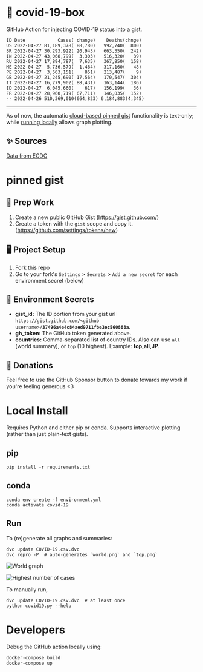 # 🏥 covid-19-box

GitHub Action for injecting COVID-19 status into a gist.

```
ID Date            Cases( change)    Deaths(chnge)
US 2022-04-27 81,189,378( 88,780)   992,740(  800)
BR 2022-04-27 30,293,922( 20,943)   663,350(  242)
IN 2022-04-27 43,068,799(  3,303)   516,320(   39)
RU 2022-04-27 17,894,787(  7,635)   367,850(  158)
ME 2022-04-27  5,736,579(  1,464)   317,160(   48)
PE 2022-04-27  3,563,151(    851)   213,487(    9)
GB 2022-04-27 21,245,690( 17,564)   170,547(  304)
IT 2022-04-27 16,279,902( 88,431)   163,144(  186)
ID 2022-04-27  6,045,660(    617)   156,199(   36)
FR 2022-04-27 28,960,719( 67,711)   146,035(  152)
-- 2022-04-26 510,369,010(664,823) 6,184,883(4,345)
```

---

As of now, the automatic [cloud-based pinned gist](#pinned-gist) functionality is text-only;
while [running locally](#local-install) allows graph plotting.

## ✨ Sources

[Data from ECDC](https://www.ecdc.europa.eu/en/publications-data/download-todays-data-geographic-distribution-covid-19-cases-worldwide)

# pinned gist

## 🎒 Prep Work
1. Create a new public GitHub Gist (https://gist.github.com/)
1. Create a token with the `gist` scope and copy it. (https://github.com/settings/tokens/new)

## 🖥 Project Setup
1. Fork this repo
1. Go to your fork's `Settings` > `Secrets` > `Add a new secret` for each environment secret (below)

## 🤫 Environment Secrets
- **gist_id:** The ID portion from your gist url `https://gist.github.com/<github username>/`**`37496a4e4c84aed9711fbe3ec560888a`**.
- **gh_token:** The GitHub token generated above.
- **countries:** Comma-separated list of country IDs. Also can use `all` (world summary), or `top` (10 highest). Example: **top,all,JP**.

## 💸 Donations

Feel free to use the GitHub Sponsor button to donate towards my work if you're feeling generous <3

# Local Install

Requires Python and either pip or conda. Supports interactive plotting (rather than just plain-text gists).

## pip

```
pip install -r requirements.txt
```

## conda

```
conda env create -f environment.yml
conda activate covid-19
```

## Run

To (re)generate all graphs and summaries:

```
dvc update COVID-19.csv.dvc
dvc repro -P  # auto-generates `world.png` and `top.png`
```

![World graph](world.png)

![Highest number of cases](top.png)

To manually run,

```
dvc update COVID-19.csv.dvc  # at least once
python covid19.py --help
```

# Developers

Debug the GitHub action locally using:

```
docker-compose build
docker-compose up
```
